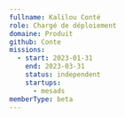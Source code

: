 ```yaml
---
fullname: Kalilou Conté
role: Chargé de déploiement
domaine: Produit
github: Conte
missions:
  - start: 2023-01-31
    end: 2023-03-31
    status: independent
    startups:
      - mesads
memberType: beta
---
```

